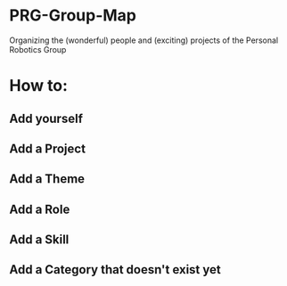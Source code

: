 # PRG-Group-Map
Organizing the (wonderful) people and (exciting) projects of the Personal Robotics Group

# How to:

## Add yourself


## Add a Project

## Add a Theme

## Add a Role

## Add a Skill

## Add a Category that doesn't exist yet
